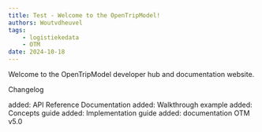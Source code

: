 ```yaml
---
title: Test - Welcome to the OpenTripModel! 
authors: Woutvdheuvel
tags: 
    - logistiekedata
    - OTM 
date: 2024-10-18
---
```

<!-- truncate -->
Welcome to the OpenTripModel developer hub and documentation website.

Changelog

added: API Reference Documentation
added: Walkthrough example
added: Concepts guide
added: Implementation guide
added: documentation OTM v5.0